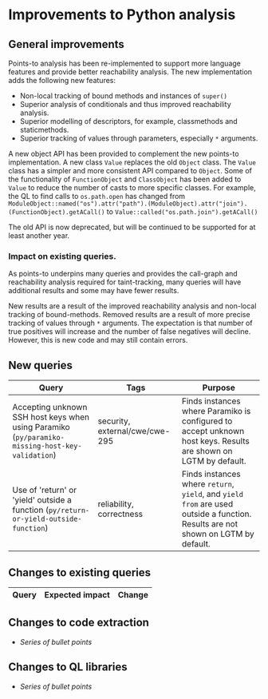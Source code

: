 # Improvements to Python analysis


## General improvements

Points-to analysis has been re-implemented to support more language features and provide better reachability analysis.
The new implementation adds the following new features:

* Non-local tracking of bound methods and instances of `super()`
* Superior analysis of conditionals and thus improved reachability analysis.
* Superior modelling of descriptors, for example, classmethods and staticmethods.
* Superior tracking of values through parameters, especially `*` arguments.

A new object API has been provided to complement the new points-to implementation.
A new class `Value` replaces the old `Object` class. The `Value` class has a simpler and more consistent API compared to `Object`.
Some of the functionality of `FunctionObject` and `ClassObject` has been added to `Value` to reduce the number of casts to more specific classes.
For example, the QL to find calls to `os.path.open` has changed from
`ModuleObject::named("os").attr("path").(ModuleObject).attr("join").(FunctionObject).getACall()`
to
`Value::called("os.path.join").getACall()`

The old API is now deprecated, but will be continued to be supported for at least another year.

### Impact on existing queries.

As points-to underpins many queries and provides the call-graph and reachability analysis required for taint-tracking, many queries will have additional results and some may have fewer results.

New results are a result of the improved reachability analysis and non-local tracking of bound-methods.
Removed results are a result of more precise tracking of values through `*` arguments.
The expectation is that number of true positives will increase and the number of false negatives will decline.
However, this is new code and may still contain errors.


## New queries
  | **Query** | **Tags** | **Purpose** |
  |-----------|----------|-------------|
  | Accepting unknown SSH host keys when using Paramiko (`py/paramiko-missing-host-key-validation`) | security, external/cwe/cwe-295 | Finds instances where Paramiko is configured to accept unknown host keys. Results are shown on LGTM by default. |
  | Use of 'return' or 'yield' outside a function (`py/return-or-yield-outside-function`) | reliability, correctness | Finds instances where `return`, `yield`, and `yield from` are used outside a function. Results are not shown on LGTM by default. |

## Changes to existing queries

  | **Query** | **Expected impact** | **Change** |
  |-----------|---------------------|------------|

## Changes to code extraction

* *Series of bullet points*

## Changes to QL libraries

* *Series of bullet points*
